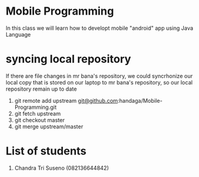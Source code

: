 # Mobile Programming

In this class we will learn how to developt mobile "android" app using Java Language

# syncing local repository

If there are file changes in mr bana's repository, we could syncrhonize our local copy that is stored on our laptop to mr bana's repository, so our local repository remain up to date
1. git remote add upstream git@github.com:handaga/Mobile-Programming.git
2. git fetch upstream
3. git checkout master
4. git merge upstream/master

# List of students

1. Chandra Tri Suseno (082136644842)